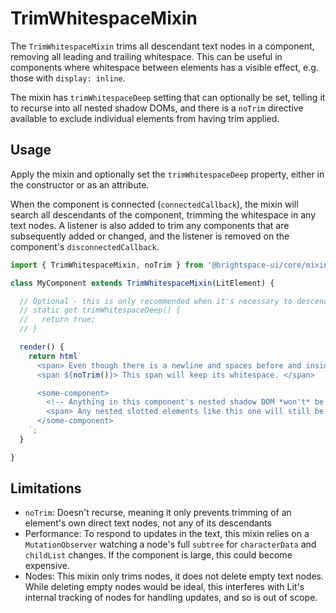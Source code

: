 # TrimWhitespaceMixin

The `TrimWhitespaceMixin` trims all descendant text nodes in a component, removing all leading and trailing whitespace. This can be useful in components where whitespace between elements has a visible effect, e.g. those with `display: inline`.

The mixin has `trimWhitespaceDeep` setting that can optionally be set, telling it to recurse into all nested shadow DOMs, and there is a `noTrim` directive available to exclude individual elements from having trim applied.

## Usage

Apply the mixin and optionally set the `trimWhitespaceDeep` property, either in the constructor or as an attribute.

When the component is connected (`connectedCallback`), the mixin will search all descendants of the component, trimming the whitespace in any text nodes. A listener is also added to trim any components that are subsequently added or changed, and the listener is removed on the component's `disconnectedCallback`.

```js
import { TrimWhitespaceMixin, noTrim } from '@brightspace-ui/core/mixins/trim-whitespace/trim-whitespace-mixin.js';

class MyComponent extends TrimWhitespaceMixin(LitElement) {

  // Optional - this is only recommended when it's necessary to descend into nested shadow DOMs.
  // static get trimWhitespaceDeep() {
  //   return true;
  // }

  render() {
    return html`
      <span> Even though there is a newline and spaces before and inside this span, they will not show up when rendered. </span>
      <span ${noTrim()}> This span will keep its whitespace. </span>

      <some-component>
        <!-- Anything in this component's nested shadow DOM *won't* be trimmed unless trim-whitespace-deep is true. -->
        <span> Any nested slotted elements like this one will still be trimmed. </span>
      </some-component>
    `;
  }

}
```

## Limitations

- `noTrim`: Doesn't recurse, meaning it only prevents trimming of an element's own direct text nodes, not any of its descendants
- Performance: To respond to updates in the text, this mixin relies on a `MutationObserver` watching a node's full `subtree` for `characterData` and `childList` changes. If the component is large, this could become expensive.
- Nodes: This mixin only trims nodes, it does not delete empty text nodes. While deleting empty nodes would be ideal, this interferes with Lit's internal tracking of nodes for handling updates, and so is out of scope.
